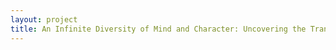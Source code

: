 ```yaml
--- 
layout: project 
title: An Infinite Diversity of Mind and Character: Uncovering the Transformation of American Education at 19th-Century Harvard
---
```



